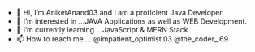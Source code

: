 - 👋 Hi, I’m AniketAnand03 and i am a proficient Java Developer.
- 👀 I’m interested in ...JAVA Applications as well as WEB Development.
- 🌱 I’m currently learning ...JavaScript & MERN Stack
- 📫 How to reach me ... @impatient_optimist.03 @the_coder_.69

<!---
AniketAnand03/AniketAnand03 is a ✨ special ✨ repository because its `README.md` (this file) appears on your GitHub profile.
You can click the Preview link to take a look at your changes.
--->
